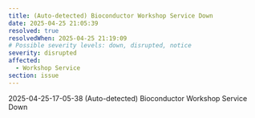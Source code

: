 ```yaml
---
title: (Auto-detected) Bioconductor Workshop Service Down
date: 2025-04-25 21:05:39
resolved: true
resolvedWhen: 2025-04-25 21:19:09
# Possible severity levels: down, disrupted, notice
severity: disrupted
affected:
  - Workshop Service
section: issue
---
```


2025-04-25-17-05-38 (Auto-detected) Bioconductor Workshop Service Down

